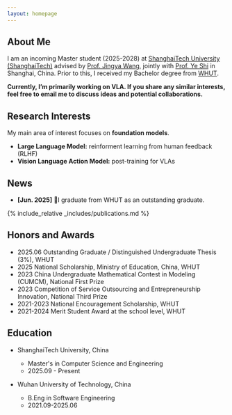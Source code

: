 ```yaml
---
layout: homepage
---
```


## About Me

I am an incoming Master student (2025-2028) at <a href="https://www.shanghaitech.edu.cn/eng/">ShanghaiTech University (ShanghaiTech)</a> advised by <a href="https://faculty.sist.shanghaitech.edu.cn/faculty/wangjingya/">Prof. Jingya Wang</a>, jointly with <a href="https://shiye21.github.io/">Prof. Ye Shi</a> in Shanghai, China. Prior to this, I received my Bachelor degree from <a href="https://english.whut.edu.cn">WHUT</a>.

**Currently, I’m primarily working on VLA. If you share any similar interests, feel free to email me to discuss ideas and potential collaborations.**

## Research Interests

My main area of interest focuses on <strong>foundation models</strong>.

- **Large Language Model:** reinforment learning from human feedback (RLHF)
- **Vision Language Action Model:** post-training for VLAs

## News

- **[Jun. 2025]** 🎉I graduate from WHUT as an outstanding graduate.

{% include_relative _includes/publications.md %}

<!-- {% include_relative _includes/services.md %} -->

## Honors and Awards

 - 2025.06 Outstanding Graduate / Distinguished Undergraduate Thesis (3%), WHUT
 - 2025 National Scholarship, Ministry of Education, China, WHUT
 - 2023 China Undergraduate Mathematical Contest in Modeling (CUMCM), National First Prize
 - 2023 Competition of Service Outsourcing and Entrepreneurship Innovation, National Third Prize
 - 2021-2023 National Encouragement Scholarship, WHUT
 - 2021-2024 Merit Student Award at the school level, WHUT


## Education

- ShanghaiTech University, China
  - Master's in Computer Science and Engineering
  - 2025.09 - Present

- Wuhan University of Technology, China
  - B.Eng in Software Engineering
  - 2021.09-2025.06


<script type='text/javascript' id='clustrmaps' src='//cdn.clustrmaps.com/map_v2.js?cl=ffffff&w=300&t=tt&d=mL8Djil02w1zmyxacyi4PK4CaAC5ansIEoIkHGaRIjQ'></script>

